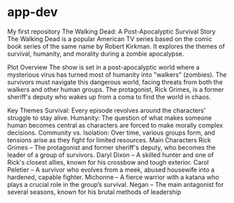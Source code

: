# app-dev
My first repository
The Walking Dead: A Post-Apocalyptic Survival Story
The Walking Dead is a popular American TV series based on the comic book series of the same name by Robert Kirkman. It explores the themes of survival, humanity, and morality during a zombie apocalypse.

Plot Overview
The show is set in a post-apocalyptic world where a mysterious virus has turned most of humanity into "walkers" (zombies). The survivors must navigate this dangerous world, facing threats from both the walkers and other human groups. The protagonist, Rick Grimes, is a former sheriff's deputy who wakes up from a coma to find the world in chaos.

Key Themes
Survival: Every episode revolves around the characters' struggle to stay alive.
Humanity: The question of what makes someone human becomes central as characters are forced to make morally complex decisions.
Community vs. Isolation: Over time, various groups form, and tensions arise as they fight for limited resources.
Main Characters
Rick Grimes – The protagonist and former sheriff's deputy, who becomes the leader of a group of survivors.
Daryl Dixon – A skilled hunter and one of Rick's closest allies, known for his crossbow and tough exterior.
Carol Peletier – A survivor who evolves from a meek, abused housewife into a hardened, capable fighter.
Michonne – A fierce warrior with a katana who plays a crucial role in the group’s survival.
Negan – The main antagonist for several seasons, known for his brutal methods of leadership
